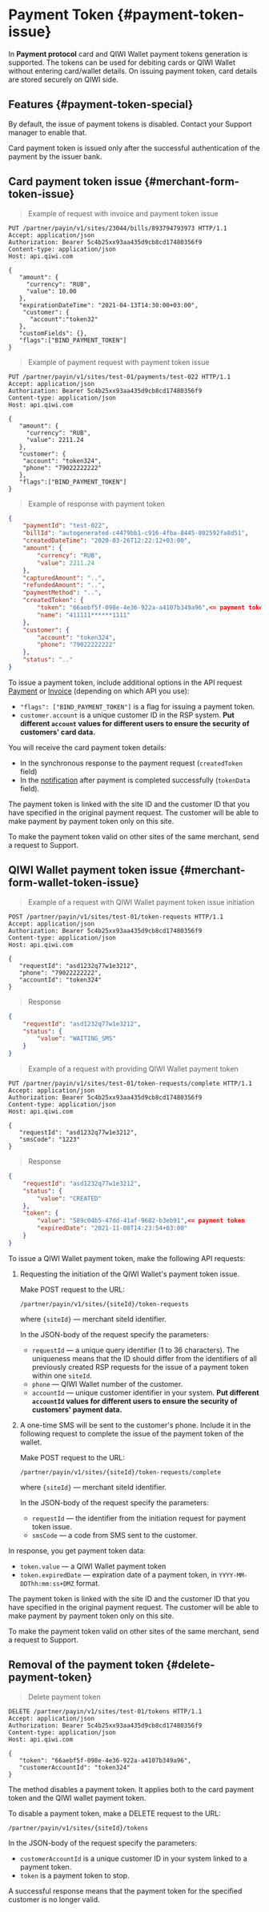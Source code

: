 # Payment Token {#payment-token-issue}

In **Payment protocol** card and QIWI Wallet payment tokens generation is supported. The tokens can be used for debiting cards or QIWI Wallet without entering card/wallet details. On issuing payment token, card details are stored securely on QIWI side.

## Features {#payment-token-special}

By default, the issue of payment tokens is disabled. Contact your Support manager to enable that.

<aside class="warning">Card payment token is issued only after the successful authentication of the payment by the issuer bank.</aside>

## Card payment token issue {#merchant-form-token-issue}

>Example of request with invoice and payment token issue

~~~http
PUT /partner/payin/v1/sites/23044/bills/893794793973 HTTP/1.1
Accept: application/json
Authorization: Bearer 5c4b25xx93aa435d9cb8cd17480356f9
Content-type: application/json
Host: api.qiwi.com

{
   "amount": {  
     "currency": "RUB",  
     "value": 10.00
   },
   "expirationDateTime": "2021-04-13T14:30:00+03:00",
    "customer": { 
      "account":"token32" 
   }, 
   "customFields": {}, 
   "flags":["BIND_PAYMENT_TOKEN"] 
} 
~~~

>Example of payment request with payment token issue

~~~http
PUT /partner/payin/v1/sites/test-01/payments/test-022 HTTP/1.1
Accept: application/json
Authorization: Bearer 5c4b25xx93aa435d9cb8cd17480356f9
Content-type: application/json
Host: api.qiwi.com

{
   "amount": {  
     "currency": "RUB",  
     "value": 2211.24
   },
   "customer": {
   	"account": "token324",
    "phone": "79022222222"
   },
   "flags":["BIND_PAYMENT_TOKEN"]
}
~~~

>Example of response with payment token

~~~json
{
    "paymentId": "test-022",
    "billId": "autogenerated-c4479bb1-c916-4fba-8445-802592fa8d51",
    "createdDateTime": "2020-03-26T12:22:12+03:00",
    "amount": {
        "currency": "RUB",
        "value": 2211.24
    },
    "capturedAmount": "..",
    "refundedAmount": "..",
    "paymentMethod": "..",
    "createdToken": {
        "token": "66aebf5f-098e-4e36-922a-a4107b349a96",<= payment token
        "name": "411111******1111"
    },
    "customer": {
        "account": "token324",
        "phone": "79022222222"
    },
    "status": ".."
}
~~~

To issue a payment token, include additional options in the API request [Payment](#payments) or [Invoice](#invoice_put) (depending on which API you use):

* `"flags": ["BIND_PAYMENT_TOKEN"]` is a flag for issuing a payment token.
* `customer.account` is a unique customer ID in the RSP system. **Put different `account` values for different users to ensure the security of customers' card data.**

You will receive the card payment token details:

* In the synchronous response to the payment request (`createdToken` field)
* In the [notification](#payment_callback) after payment is completed successfully (`tokenData` field).

<aside class="warning">
The payment token is linked with the site ID and the customer ID that you have specified in the original payment request. The customer will be able to make payment by payment token only on this site.

To make the payment token valid on other sites of the same merchant, send a request to Support.
</aside>

## QIWI Wallet payment token issue {#merchant-form-wallet-token-issue}

>Example of a request with QIWI Wallet payment token issue initiation

~~~http
POST /partner/payin/v1/sites/test-01/token-requests HTTP/1.1
Accept: application/json
Authorization: Bearer 5c4b25xx93aa435d9cb8cd17480356f9
Content-type: application/json
Host: api.qiwi.com

{
   "requestId": "asd1232q77w1e3212",
   "phone": "79022222222",
   "accountId": "token324"
}
~~~

> Response

~~~json
{
    "requestId": "asd1232q77w1e3212",
    "status": {
        "value": "WAITING_SMS"
    }
}
~~~

>Example of a request with providing QIWI Wallet payment token

~~~http
PUT /partner/payin/v1/sites/test-01/token-requests/complete HTTP/1.1
Accept: application/json
Authorization: Bearer 5c4b25xx93aa435d9cb8cd17480356f9
Content-type: application/json
Host: api.qiwi.com

{
   "requestId": "asd1232q77w1e3212",
   "smsCode": "1223"
}
~~~

> Response

~~~json
{
    "requestId": "asd1232q77w1e3212",
    "status": {
        "value": "CREATED"
    },
    "token": {
        "value": "589c04b5-47dd-41af-9682-b3eb91",<= payment token
        "expiredDate": "2021-11-08T14:23:54+03:00"
    }
}
~~~

To issue a QIWI Wallet payment token, make the following API requests:

1. Requesting the initiation of the QIWI Wallet's payment token issue.
  
    Make POST request to the URL:

    `/partner/payin/v1/sites/{siteId}/token-requests`

    where `{siteId}` — merchant siteId identifier.

    In the JSON-body of the request specify the parameters:

    * `requestId` — a unique query identifier (1 to 36 characters). The uniqueness means that the ID should differ from the identifiers of all previously created RSP requests for the issue of a payment token within one `siteId`.
    * `phone` — QIWI Wallet number of the customer.
    * `accountId` — unique customer identifier in your system. **Put different `accountId` values for different users to ensure the security of customers' payment data.**

2. A one-time SMS will be sent to the customer's phone. Include it in the following request to complete the issue of the payment token of the wallet.
  
    Make POST request to the URL:

    `/partner/payin/v1/sites/{siteId}/token-requests/complete`

    where `{siteId}` — merchant siteId identifier.

    In the JSON-body of the request specify the parameters:

    * `requestId` — the identifier from the initiation request for payment token issue.
    * `smsCode` — a code from SMS sent to the customer.

In response, you get payment token data:

* `token.value` — a QIWI Wallet payment token
* `token.expiredDate` — expiration date of a payment token, in `YYYY-MM-DDThh:mm:ss+DMZ` format.

<aside class="warning">
The payment token is linked with the site ID and the customer ID that you have specified in the original payment request. The customer will be able to make payment by payment token only on this site.

To make the payment token valid on other sites of the same merchant, send a request to Support.
</aside>

## Removal of the payment token {#delete-payment-token}

> Delete payment token

~~~http
DELETE /partner/payin/v1/sites/test-01/tokens HTTP/1.1
Accept: application/json
Authorization: Bearer 5c4b25xx93aa435d9cb8cd17480356f9
Content-type: application/json
Host: api.qiwi.com

{
   "token": "66aebf5f-098e-4e36-922a-a4107b349a96",
   "customerAccountId": "token324"
}
~~~

The method disables a payment token. It applies both to the card payment token and the QIWI wallet payment token.

To disable a payment token, make a DELETE request to the URL:

`/partner/payin/v1/sites/{siteId}/tokens`

In the JSON-body of the request specify the parameters:

* `customerAccountId` is a unique customer ID in your system linked to a payment token.
* `token` is a payment token to stop.

A successful response means that the payment token for the specified customer is no longer valid.
